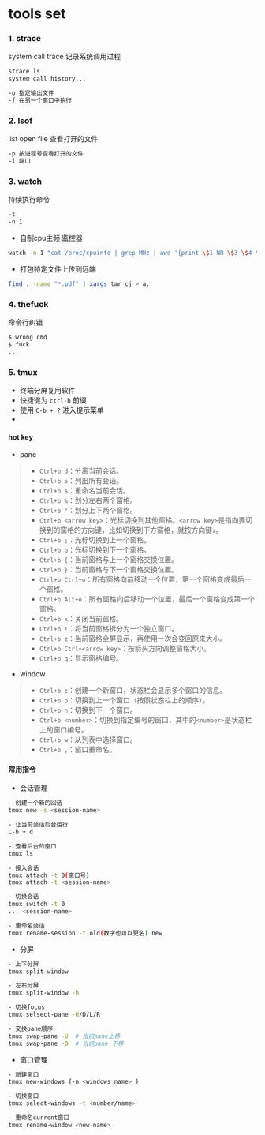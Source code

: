 # tools set

### 1. strace
system call trace 
记录系统调用过程
```sh
strace ls
system call history...

-o 指定输出文件
-f 在另一个窗口中执行
```

### 2. lsof
list open file
查看打开的文件
```sh
-p 按进程号查看打开的文件
-i 端口
```

### 3. watch
持续执行命令
```sh
-t 
-n 1
```

- 自制cpu主频 监控器
```sh
watch -n 1 "cat /proc/cpuinfo | grep MHz | awd '{print \$1 NR \$3 \$4 \$2}'"
```
- 打包特定文件上传到远端
```sh
find . -name "*.pdf" | xargs tar cj > a.
```

### 4. thefuck
 命令行纠错
 ```sh
$ wrong cmd
$ fuck
 ...
```

### 5. tmux
- 终端分屏复用软件
- 快捷键为 `ctrl-b` 前缀
- 使用 `C-b + ?` 进入提示菜单
- 
#### hot key
- pane
> -   `Ctrl+b d`：分离当前会话。
> -   `Ctrl+b s`：列出所有会话。
> -   `Ctrl+b $`：重命名当前会话。
> -   `Ctrl+b %`：划分左右两个窗格。
> -   `Ctrl+b "`：划分上下两个窗格。
> -   `Ctrl+b <arrow key>`：光标切换到其他窗格。`<arrow key>`是指向要切换到的窗格的方向键，比如切换到下方窗格，就按方向键`↓`。
> -   `Ctrl+b ;`：光标切换到上一个窗格。
> -   `Ctrl+b o`：光标切换到下一个窗格。
> -   `Ctrl+b {`：当前窗格与上一个窗格交换位置。
> -   `Ctrl+b }`：当前窗格与下一个窗格交换位置。
> -   `Ctrl+b Ctrl+o`：所有窗格向前移动一个位置，第一个窗格变成最后一个窗格。
> -   `Ctrl+b Alt+o`：所有窗格向后移动一个位置，最后一个窗格变成第一个窗格。
> -   `Ctrl+b x`：关闭当前窗格。
> -   `Ctrl+b !`：将当前窗格拆分为一个独立窗口。
> -   `Ctrl+b z`：当前窗格全屏显示，再使用一次会变回原来大小。
> -   `Ctrl+b Ctrl+<arrow key>`：按箭头方向调整窗格大小。
> -   `Ctrl+b q`：显示窗格编号。

- window
> -   `Ctrl+b c`：创建一个新窗口，状态栏会显示多个窗口的信息。
> -   `Ctrl+b p`：切换到上一个窗口（按照状态栏上的顺序）。
> -   `Ctrl+b n`：切换到下一个窗口。
> -   `Ctrl+b <number>`：切换到指定编号的窗口，其中的`<number>`是状态栏上的窗口编号。
> -   `Ctrl+b w`：从列表中选择窗口。
> -   `Ctrl+b ,`：窗口重命名。
#### 常用指令
- 会话管理
```bash
- 创建一个新的回话
tmux new -s <session-name>

- 让当前会话后台运行
C-b + d

- 查看后台的窗口
tmux ls

- 接入会话
tmux attach -t 0(窗口号)
tmux attach -t <session-name> 

- 切换会话
tmux switch -t 0
... <session-name>

- 重命名会话
tmux rename-session -t old(数字也可以更名) new

```
- 分屏
```bash
- 上下分屏
tmux split-window 

- 左右分屏
tmux split-window -h

- 切换focus
tmux selsect-pane -U/D/L/R

- 交换pane顺序
tmux swap-pane -U  # 当前pane上移
tmux swap-pane -D  # 当前pane 下移
```
- 窗口管理
```bash
- 新建窗口
tmux new-windows {-n <windows name> }

- 切换窗口
tmux select-windows -t <number/name>

- 重命名current窗口
tmux rename-window <new-name>
```

